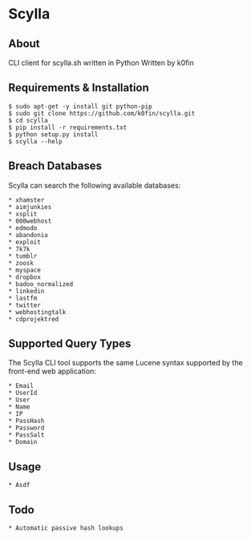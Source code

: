 # Scylla

## About
CLI client for scylla.sh written in Python
Written by k0fin

## Requirements & Installation

    $ sudo apt-get -y install git python-pip
    $ sudo git clone https://github.com/k0fin/scylla.git
    $ cd scylla
    $ pip install -r requirements.txt
    $ python setup.py install
    $ scylla --help

## Breach Databases

Scylla can search the following available databases:

    * xhamster
    * aimjunkies
    * xsplit
    * 000webhost
    * edmodo
    * abandonia
    * exploit
    * 7k7k
    * tumblr
    * zoosk
    * myspace
    * dropbox
    * badoo_normalized
    * linkedin
    * lastfm
    * twitter
    * webhostingtalk
    * cdprojektred

## Supported Query Types

The Scylla CLI tool supports the same Lucene syntax supported by the front-end web application:

    * Email
    * UserId
    * User
    * Name
    * IP
    * PassHash
    * Password
    * PassSalt
    * Domain

## Usage

    * Asdf

## Todo

    * Automatic passive hash lookups
